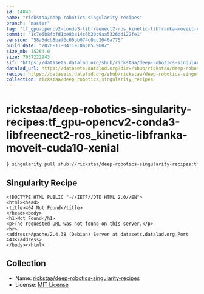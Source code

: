 ```yaml
---
id: 14840
name: "rickstaa/deep-robotics-singularity-recipes"
branch: "master"
tag: "tf_gpu-opencv2-conda3-libfreenect2-ros_kinetic-libfranka-moveit-cuda10-xenial"
commit: "1c7e6b8fbfd1be83a14c6b20c9aa5326dd122fe1"
version: "58a5dcb8baf6c06bb074c0cc2046a775"
build_date: "2020-11-04T19:04:05.980Z"
size_mb: 15264.0
size: 7037222943
sif: "https://datasets.datalad.org/shub/rickstaa/deep-robotics-singularity-recipes/tf_gpu-opencv2-conda3-libfreenect2-ros_kinetic-libfranka-moveit-cuda10-xenial/2020-11-04-1c7e6b8f-58a5dcb8/58a5dcb8baf6c06bb074c0cc2046a775.sif"
datalad_url: https://datasets.datalad.org?dir=/shub/rickstaa/deep-robotics-singularity-recipes/tf_gpu-opencv2-conda3-libfreenect2-ros_kinetic-libfranka-moveit-cuda10-xenial/2020-11-04-1c7e6b8f-58a5dcb8/
recipe: https://datasets.datalad.org/shub/rickstaa/deep-robotics-singularity-recipes/tf_gpu-opencv2-conda3-libfreenect2-ros_kinetic-libfranka-moveit-cuda10-xenial/2020-11-04-1c7e6b8f-58a5dcb8/Singularity
collection: rickstaa/deep_robotics_singularity_recipes
---
```


# rickstaa/deep-robotics-singularity-recipes:tf_gpu-opencv2-conda3-libfreenect2-ros_kinetic-libfranka-moveit-cuda10-xenial

```bash
$ singularity pull shub://rickstaa/deep-robotics-singularity-recipes:tf_gpu-opencv2-conda3-libfreenect2-ros_kinetic-libfranka-moveit-cuda10-xenial
```

## Singularity Recipe

```singularity
<!DOCTYPE HTML PUBLIC "-//IETF//DTD HTML 2.0//EN">
<html><head>
<title>404 Not Found</title>
</head><body>
<h1>Not Found</h1>
<p>The requested URL was not found on this server.</p>
<hr>
<address>Apache/2.4.38 (Debian) Server at datasets.datalad.org Port 443</address>
</body></html>
```

## Collection

 - Name: [rickstaa/deep-robotics-singularity-recipes](https://github.com/rickstaa/deep-robotics-singularity-recipes)
 - License: [MIT License](https://api.github.com/licenses/mit)

